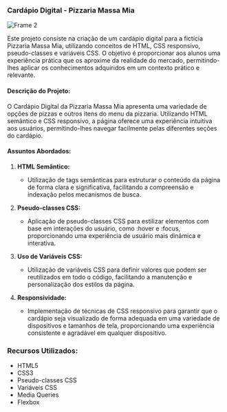 ### Cardápio Digital - Pizzaria Massa Mia
![Frame 2](https://github.com/techcomkathia/cardapioMassaMia/assets/125410101/1eda0112-8d1f-456a-b6ab-e92fcdd82d5d)


Este projeto consiste na criação de um cardápio digital para a fictícia Pizzaria Massa Mia, utilizando conceitos de HTML, CSS responsivo, pseudo-classes e variáveis CSS. O objetivo é proporcionar aos alunos uma experiência prática que os aproxime da realidade do mercado, permitindo-lhes aplicar os conhecimentos adquiridos em um contexto prático e relevante.

#### Descrição do Projeto:
O Cardápio Digital da Pizzaria Massa Mia apresenta uma variedade de opções de pizzas e outros itens do menu da pizzaria. Utilizando HTML semântico e CSS responsivo, a página oferece uma experiência intuitiva aos usuários, permitindo-lhes navegar facilmente pelas diferentes seções do cardápio.

#### Assuntos Abordados:
1. **HTML Semântico:**
   - Utilização de tags semânticas para estruturar o conteúdo da página de forma clara e significativa, facilitando a compreensão e indexação pelos mecanismos de busca.

2. **Pseudo-classes CSS:**
   - Aplicação de pseudo-classes CSS para estilizar elementos com base em interações do usuário, como :hover e :focus, proporcionando uma experiência de usuário mais dinâmica e interativa.

3. **Uso de Variáveis CSS:**
   - Utilização de variáveis CSS para definir valores que podem ser reutilizados em todo o código, facilitando a manutenção e personalização dos estilos da página.

4. **Responsividade:**
   - Implementação de técnicas de CSS responsivo para garantir que o cardápio seja visualizado de forma adequada em uma variedade de dispositivos e tamanhos de tela, proporcionando uma experiência consistente e agradável em qualquer dispositivo.

### Recursos Utilizados:
- HTML5
- CSS3
- Pseudo-classes CSS
- Variáveis CSS
- Media Queries
- Flexbox

